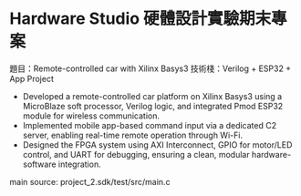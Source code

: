 # Hardware Studio 硬體設計實驗期末專案
題目：Remote-controlled car with Xilinx Basys3
技術棧：Verilog + ESP32 + App Project

- Developed a remote-controlled car platform on Xilinx Basys3 using a MicroBlaze soft processor, Verilog logic, and integrated Pmod ESP32 module for wireless communication.
- Implemented mobile app-based command input via a dedicated C2 server, enabling real-time remote operation through Wi-Fi.
- Designed the FPGA system using AXI Interconnect, GPIO for motor/LED control, and UART for debugging, ensuring a clean, modular hardware-software integration.



main source: project_2.sdk/test/src/main.c